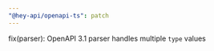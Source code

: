 ```yaml
---
"@hey-api/openapi-ts": patch
---
```


fix(parser): OpenAPI 3.1 parser handles multiple `type` values
